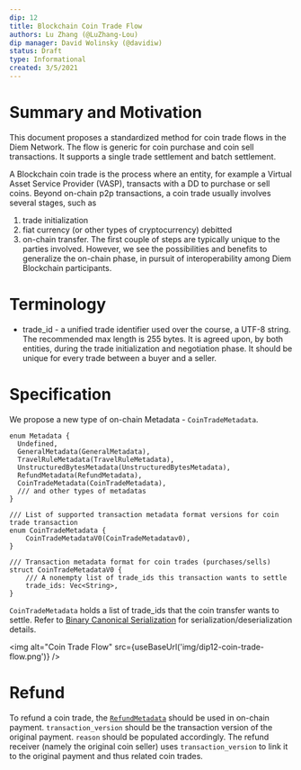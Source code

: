 ```yaml
---
dip: 12
title: Blockchain Coin Trade Flow
authors: Lu Zhang (@LuZhang-Lou)
dip manager: David Wolinsky (@davidiw)
status: Draft
type: Informational
created: 3/5/2021
---
```

# Summary and Motivation
This document proposes a standardized method for coin trade flows in the Diem Network. The flow is generic for coin purchase and coin sell transactions. It supports a single trade settlement and batch settlement.


A Blockchain coin trade is the process where an entity, for example a Virtual Asset Service Provider (VASP), transacts with a DD to purchase or sell coins. Beyond on-chain p2p transactions, a coin trade usually involves several stages, such as
  1. trade initialization
  2. fiat currency (or other types of cryptocurrency) debitted
  3. on-chain transfer.
 The first couple of steps are typically unique to the parties involved. However, we see the possibilities and benefits to generalize the on-chain phase, in pursuit of interoperability among Diem Blockchain participants.

# Terminology
* trade_id - a unified trade identifier used over the course, a UTF-8 string. The recommended max length is 255 bytes. It is agreed upon, by both entities, during the trade initialization and negotiation phase. It should be unique for every trade between a buyer and a seller.

# Specification
We propose a new type of on-chain Metadata - `CoinTradeMetadata`.

```
enum Metadata {
  Undefined,
  GeneralMetadata(GeneralMetadata),
  TravelRuleMetadata(TravelRuleMetadata),
  UnstructuredBytesMetadata(UnstructuredBytesMetadata),
  RefundMetadata(RefundMetadata),
  CoinTradeMetadata(CoinTradeMetadata),
  /// and other types of metadatas
}

/// List of supported transaction metadata format versions for coin trade transaction
enum CoinTradeMetadata {
    CoinTradeMetadataV0(CoinTradeMetadatav0),
}

/// Transaction metadata format for coin trades (purchases/sells)
struct CoinTradeMetadataV0 {
    /// A nonempty list of trade_ids this transaction wants to settle
    trade_ids: Vec<String>,
}
```


`CoinTradeMetadata` holds a list of trade_ids that the coin transfer wants to settle. Refer to [Binary Canonical Serialization](https://github.com/diem/bcs#binary-canonical-serialization-bcs) for serialization/deserialization details.

<img alt="Coin Trade Flow" src={useBaseUrl('img/dip12-coin-trade-flow.png')} />

# Refund

To refund a coin trade, the [`RefundMetadata`](https://github.com/diem/dip/blob/master/dips/dip-4.md#refunds) should be used in on-chain payment. `transaction_version` should be the transaction version of the original payment. `reason` should be populated accordingly. The refund receiver (namely the original coin seller)  uses `transaction_version` to link it to the original payment and thus related coin trades.
